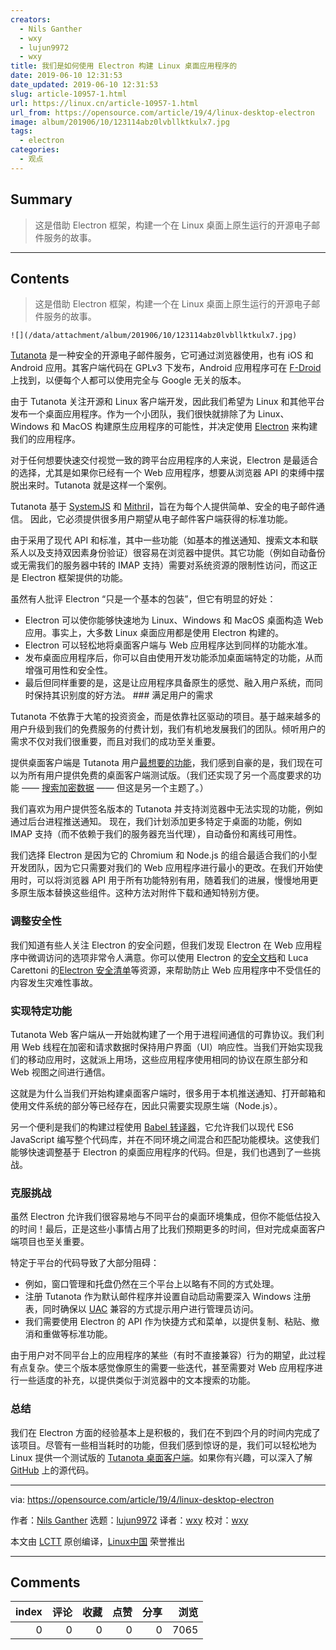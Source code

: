 ```yaml
---
creators:
  - Nils Ganther
  - wxy
  - lujun9972
  - wxy
title: 我们是如何使用 Electron 构建 Linux 桌面应用程序的
date: 2019-06-10 12:31:53
date_updated: 2019-06-10 12:31:53
slug: article-10957-1.html
url: https://linux.cn/article-10957-1.html
url_from: https://opensource.com/article/19/4/linux-desktop-electron
image: album/201906/10/123114abz0lvbllktkulx7.jpg
tags:
  - electron
categories:
  - 观点
---
```


## Summary

> 这是借助 Electron 框架，构建一个在 Linux 桌面上原生运行的开源电子邮件服务的故事。

***

<!-- more -->

## Contents

> 
> 这是借助 Electron 框架，构建一个在 Linux 桌面上原生运行的开源电子邮件服务的故事。
> 
> 
> 

`![](/data/attachment/album/201906/10/123114abz0lvbllktkulx7.jpg)`

[Tutanota](https://tutanota.com/) 是一种安全的开源电子邮件服务，它可通过浏览器使用，也有 iOS 和 Android 应用。其客户端代码在 GPLv3 下发布，Android 应用程序可在 [F-Droid](https://f-droid.org/en/packages/de.tutao.tutanota/) 上找到，以便每个人都可以使用完全与 Google 无关的版本。

由于 Tutanota 关注开源和 Linux 客户端开发，因此我们希望为 Linux 和其他平台发布一个桌面应用程序。作为一个小团队，我们很快就排除了为 Linux、Windows 和 MacOS 构建原生应用程序的可能性，并决定使用 [Electron](https://electronjs.org/) 来构建我们的应用程序。

对于任何想要快速交付视觉一致的跨平台应用程序的人来说，Electron 是最适合的选择，尤其是如果你已经有一个 Web 应用程序，想要从浏览器 API 的束缚中摆脱出来时。Tutanota 就是这样一个案例。

Tutanota 基于 [SystemJS](https://github.com/systemjs/systemjs) 和 [Mithril](https://mithril.js.org/)，旨在为每个人提供简单、安全的电子邮件通信。 因此，它必须提供很多用户期望从电子邮件客户端获得的标准功能。

由于采用了现代 API 和标准，其中一些功能（如基本的推送通知、搜索文本和联系人以及支持双因素身份验证）很容易在浏览器中提供。其它功能（例如自动备份或无需我们的服务器中转的 IMAP 支持）需要对系统资源的限制性访问，而这正是 Electron 框架提供的功能。

虽然有人批评 Electron “只是一个基本的包装”，但它有明显的好处：

* Electron 可以使你能够快速地为 Linux、Windows 和 MacOS 桌面构造 Web 应用。事实上，大多数 Linux 桌面应用都是使用 Electron 构建的。
* Electron 可以轻松地将桌面客户端与 Web 应用程序达到同样的功能水准。
* 发布桌面应用程序后，你可以自由使用开发功能添加桌面端特定的功能，从而增强可用性和安全性。
* 最后但同样重要的是，这是让应用程序具备原生的感觉、融入用户系统，而同时保持其识别度的好方法。 ### 满足用户的需求

Tutanota 不依靠于大笔的投资资金，而是依靠社区驱动的项目。基于越来越多的用户升级到我们的免费服务的付费计划，我们有机地发展我们的团队。倾听用户的需求不仅对我们很重要，而且对我们的成功至关重要。

提供桌面客户端是 Tutanota 用户[最想要的功能](https://tutanota.uservoice.com/forums/237921-general/filters/top?status_id=1177482)，我们感到自豪的是，我们现在可以为所有用户提供免费的桌面客户端测试版。（我们还实现了另一个高度要求的功能 —— [搜索加密数据](https://tutanota.com/blog/posts/first-search-encrypted-data/) —— 但这是另一个主题了。）

我们喜欢为用户提供签名版本的 Tutanota 并支持浏览器中无法实现的功能，例如通过后台进程推送通知。 现在，我们计划添加更多特定于桌面的功能，例如 IMAP 支持（而不依赖于我们的服务器充当代理），自动备份和离线可用性。

我们选择 Electron 是因为它的 Chromium 和 Node.js 的组合最适合我们的小型开发团队，因为它只需要对我们的 Web 应用程序进行最小的更改。在我们开始使用时，可以将浏览器 API 用于所有功能特别有用，随着我们的进展，慢慢地用更多原生版本替换这些组件。这种方法对附件下载和通知特别方便。

### 调整安全性

我们知道有些人关注 Electron 的安全问题，但我们发现 Electron 在 Web 应用程序中微调访问的选项非常令人满意。你可以使用 Electron 的[安全文档](https://electronjs.org/docs/tutorial/security)和 Luca Carettoni 的[Electron 安全清单](https://www.blackhat.com/docs/us-17/thursday/us-17-Carettoni-Electronegativity-A-Study-Of-Electron-Security-wp.pdf)等资源，来帮助防止 Web 应用程序中不受信任的内容发生灾难性事故。

### 实现特定功能

Tutanota Web 客户端从一开始就构建了一个用于进程间通信的可靠协议。我们利用 Web 线程在加密和请求数据时保持用户界面（UI）响应性。当我们开始实现我们的移动应用时，这就派上用场，这些应用程序使用相同的协议在原生部分和 Web 视图之间进行通信。

这就是为什么当我们开始构建桌面客户端时，很多用于本机推送通知、打开邮箱和使用文件系统的部分等已经存在，因此只需要实现原生端（Node.js）。

另一个便利是我们的构建过程使用 [Babel 转译器](https://babeljs.io/)，它允许我们以现代 ES6 JavaScript 编写整个代码库，并在不同环境之间混合和匹配功能模块。这使我们能够快速调整基于 Electron 的桌面应用程序的代码。但是，我们也遇到了一些挑战。

### 克服挑战

虽然 Electron 允许我们很容易地与不同平台的桌面环境集成，但你不能低估投入的时间！最后，正是这些小事情占用了比我们预期更多的时间，但对完成桌面客户端项目也至关重要。

特定于平台的代码导致了大部分阻碍：

* 例如，窗口管理和托盘仍然在三个平台上以略有不同的方式处理。
* 注册 Tutanota 作为默认邮件程序并设置自动启动需要深入 Windows 注册表，同时确保以 [UAC](https://en.wikipedia.org/wiki/User_Account_Control) 兼容的方式提示用户进行管理员访问。
* 我们需要使用 Electron 的 API 作为快捷方式和菜单，以提供复制、粘贴、撤消和重做等标准功能。

由于用户对不同平台上的应用程序的某些（有时不直接兼容）行为的期望，此过程有点复杂。使三个版本感觉像原生的需要一些迭代，甚至需要对 Web 应用程序进行一些适度的补充，以提供类似于浏览器中的文本搜索的功能。

### 总结

我们在 Electron 方面的经验基本上是积极的，我们在不到四个月的时间内完成了该项目。尽管有一些相当耗时的功能，但我们感到惊讶的是，我们可以轻松地为 Linux 提供一个测试版的 [Tutanota 桌面客户端](https://tutanota.com/blog/posts/desktop-clients/)。如果你有兴趣，可以深入了解 [GitHub](https://www.github.com/tutao/tutanota) 上的源代码。

---

via: <https://opensource.com/article/19/4/linux-desktop-electron>

作者：[Nils Ganther](https://opensource.com/users/nils-ganther) 选题：[lujun9972](https://github.com/lujun9972) 译者：[wxy](https://github.com/wxy) 校对：[wxy](https://github.com/wxy)

本文由 [LCTT](https://github.com/LCTT/TranslateProject) 原创编译，[Linux中国](https://linux.cn/) 荣誉推出

***

## Comments


|   index |   评论 |   收藏 |   点赞 |   分享 |   浏览 |
|--------:|-------:|-------:|-------:|-------:|-------:|
|       0 |      0 |      0 |      0 |      0 |   7065 |
